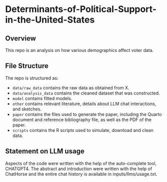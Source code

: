 # Determinants-of-Political-Support-in-the-United-States

## Overview

This repo is an analysis on how various demographics affect voter data.


## File Structure

The repo is structured as:

-   `data/raw_data` contains the raw data as obtained from X.
-   `data/analysis_data` contains the cleaned dataset that was constructed.
-   `model` contains fitted models. 
-   `other` contains relevant literature, details about LLM chat interactions, and sketches.
-   `paper` contains the files used to generate the paper, including the Quarto document and reference bibliography file, as well as the PDF of the paper. 
-   `scripts` contains the R scripts used to simulate, download and clean data.


## Statement on LLM usage

Aspects of the code were written with the help of the auto-complete tool, CHATGPT4. The abstract and introduction were written with the help of ChatHorse and the entire chat history is available in inputs/llms/usage.txt.

